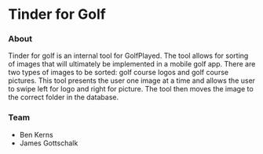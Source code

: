 <h1>Tinder for Golf</h1>

<h3>About</h3>
<p>Tinder for golf is an internal tool for GolfPlayed. The tool allows for sorting of images that will ultimately be implemented in a mobile golf app. There are two types of images to be sorted: golf course logos and golf course pictures. This tool presents the user one image at a time and allows the user to swipe left for logo and right for picture. The tool then moves the image to the correct folder in the database.</p>

<h3>Team</h3>
<ul>
    <li>Ben Kerns</li>
    <li>James Gottschalk</li>
</ul>


